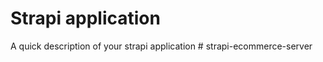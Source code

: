 # Strapi application

A quick description of your strapi application
#   s t r a p i - e c o m m e r c e - s e r v e r  
 